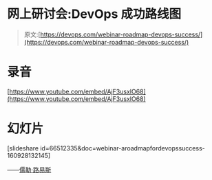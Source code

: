 # 网上研讨会:DevOps 成功路线图

> 原文:[https://devops.com/webinar-roadmap-devops-success/](https://devops.com/webinar-roadmap-devops-success/)

# 录音

[https://www.youtube.com/embed/AjF3usxlO68](https://www.youtube.com/embed/AjF3usxlO68)

# 幻灯片

[slideshare id=66512335&doc=webinar-aroadmapfordevopssuccess-160928132145] 

——[儒勒·路易斯](https://devops.com/author/jules/)